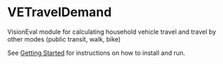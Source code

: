 # VETravelDemand
VisionEval module for calculating household vehicle travel and travel by other modes (public transit, walk, bike)

See [Getting Started](https://github.com/gregorbj/VisionEval/blob/master/README.md) for instructions on how to install and run.
